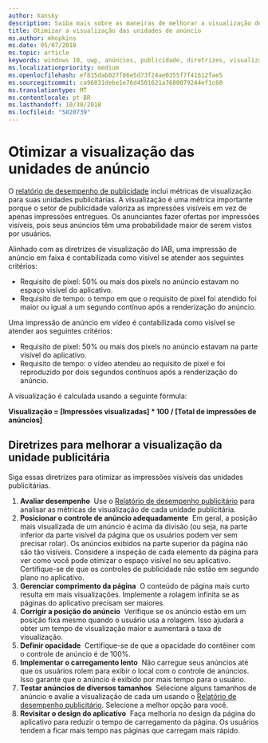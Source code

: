 ```yaml
---
author: Xansky
description: Saiba mais sobre as maneiras de melhorar a visualização de suas unidades publicitárias.
title: Otimizar a visualização das unidades de anúncio
ms.author: mhopkins
ms.date: 05/07/2018
ms.topic: article
keywords: windows 10, uwp, anúncios, publicidade, diretrizes, visualização
ms.localizationpriority: medium
ms.openlocfilehash: ef815dab027f86e5d73f24ae0355f7f41612fae5
ms.sourcegitcommit: ca96031debe1e76d4501621a7680079244ef1c60
ms.translationtype: MT
ms.contentlocale: pt-BR
ms.lasthandoff: 10/30/2018
ms.locfileid: "5820739"
---
```

# <a name="optimize-the-viewability-of-your-ad-units"></a>Otimizar a visualização das unidades de anúncio

O [relatório de desempenho de publicidade](../publish/advertising-performance-report.md) inclui métricas de visualização para suas unidades publicitárias. A visualização é uma métrica importante porque o setor de publicidade valoriza as impressões visíveis em vez de apenas impressões entregues. Os anunciantes fazer ofertas por impressões visíveis, pois seus anúncios têm uma probabilidade maior de serem vistos por usuários.  

Alinhado com as diretrizes de visualização do IAB, uma impressão de anúncio em faixa é contabilizada como visível se atender aos seguintes critérios:

* Requisito de pixel: 50% ou mais dos pixels no anúncio estavam no espaço visível do aplicativo.
* Requisito de tempo: o tempo em que o requisito de pixel foi atendido foi maior ou igual a um segundo contínuo após a renderização do anúncio.

Uma impressão de anúncio em vídeo é contabilizada como visível se atender aos seguintes critérios:

* Requisito de pixel: 50% ou mais dos pixels no anúncio estavam na parte visível do aplicativo.
* Requisito de tempo: o vídeo atendeu ao requisito de pixel e foi reproduzido por dois segundos contínuos após a renderização do anúncio.

A visualização é calculada usando a seguinte fórmula:

**Visualização = [Impressões visualizadas] * 100 / [Total de impressões de anúncios]**

## <a name="guidelines-to-improve-ad-unit-viewability"></a>Diretrizes para melhorar a visualização da unidade publicitária

Siga essas diretrizes para otimizar as impressões visíveis das unidades publicitárias.

1. **Avaliar desempenho**&nbsp;&nbsp;Use o [Relatório de desempenho publicitário](../publish/advertising-performance-report.md) para analisar as métricas de visualização de cada unidade publicitária.
2.  **Posicionar o controle de anúncio adequadamente**&nbsp;&nbsp;Em geral, a posição mais visualizada de um anúncio é acima da divisão (ou seja, na parte inferior da parte visível da página que os usuários podem ver sem precisar rolar). Os anúncios exibidos na parte superior da página não são tão visíveis. Considere a inspeção de cada elemento da página para ver como você pode otimizar o espaço visível no seu aplicativo. Certifique-se de que os controles de publicidade não estão em segundo plano no aplicativo.
3.  **Gerenciar comprimento da página**&nbsp;&nbsp;O conteúdo de página mais curto resulta em mais visualizações. Implemente a rolagem infinita se as páginas do aplicativo precisam ser maiores.
4.  **Corrigir a posição do anúncio**&nbsp;&nbsp;Verifique se os anúncio estão em um posição fixa mesmo quando o usuário usa a rolagem. Isso ajudará a obter um tempo de visualização maior e aumentará a taxa de visualização.
5.  **Definir opacidade**&nbsp;&nbsp;Certifique-se de que a opacidade do contêiner com o controle de anúncio é de 100%.
6.  **Implementar o carregamento lento**&nbsp;&nbsp;Não carregue seus anúncios até que os usuários rolem para exibir o local com o controle de anúncios. Isso garante que o anúncio é exibido por mais tempo para o usuário.
7.  **Testar anúncios de diversos tamanhos**&nbsp;&nbsp;Selecione alguns tamanhos de anúncio e avalie a visualização de cada um usando o [Relatório de desempenho publicitário](../publish/advertising-performance-report.md). Selecione a melhor opção para você.
8.  **Revisitar o design do aplicativo**&nbsp;&nbsp;Faça melhoria no design da página do aplicativo para reduzir o tempo de carregamento da página. Os usuários tendem a ficar mais tempo nas páginas que carregam mais rápido.
